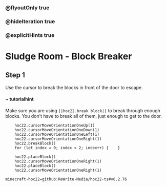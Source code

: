 ### @flyoutOnly true
### @hideIteration true
### @explicitHints true


# Sludge Room - Block Breaker

## Step 1
Use the cursor to break the blocks in front of the door to escape.

#### ~ tutorialhint 
Make sure you are using ``||hoc22.break block||`` to break through enough blocks. You don't have to break all of them, just enough to get to the door.



```ghost
    hoc22.cursorMoveOrientationOneUp(1)
    hoc22.cursorMoveOrientationOneDown(1)
    hoc22.cursorMoveOrientationOneLeft(1)
    hoc22.cursorMoveOrientationOneRight(1)
    hoc22.breakBlock()
    for (let index = 0; index < 2; index++) {    }
```
```template  
    hoc22.placeBlock()
    hoc22.cursorMoveOrientationOneRight(1)   
    hoc22.placeBlock()
    hoc22.cursorMoveOrientationOneRight(1)     
```
```package
minecraft-hoc22=github:ReWrite-Media/hoc22-ts#v0.2.76
```